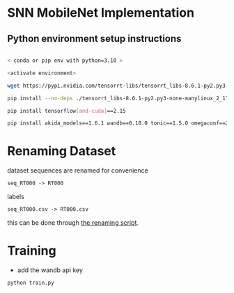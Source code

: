 # SNN MobileNet Implementation

## Python environment setup instructions

```bash

< conda or pip env with python=3.10 >

<activate environment>

wget https://pypi.nvidia.com/tensorrt-libs/tensorrt_libs-8.6.1-py2.py3-none-manylinux_2_17_x86_64.whl#sha256=b8445cdba68d108345c95a65167c2bb6e03cb3e6cd6cb51e86f1028151d5a93e

pip install --no-deps ./tensorrt_libs-8.6.1-py2.py3-none-manylinux_2_17_x86_64.whl

pip install tensorflow[and-cuda]==2.15

pip install akida_models==1.6.1 wandb==0.18.0 tonic==1.5.0 omegaconf==2.3.0

```

# Renaming Dataset

dataset sequences are renamed for convenience

```markdown
seq_RT000 -> RT000
```

labels 

```markdown
seq_RT000.csv -> RT000.csv
```

this can be done through [the renaming script](./scripts/rename_SPADES.py).


# Training

- add the wandb api key

```bash
python train.py
```


